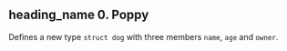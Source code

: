 ## heading_name 0. Poppy
Defines a new type `struct dog` with three members `name`, `age` and `owner`.


